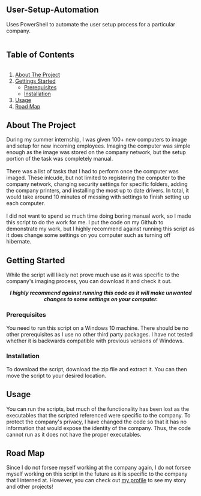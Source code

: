<!-- Project Title -->
<h2 align="left">User-Setup-Automation</h2>
<p align="left">Uses PowerShell to automate the user setup process for a particular company.</p>


<!-- Table of Contents -->
<h2 style="display: inline-block">Table of Contents</h2>
<ol> 
	<li>
		<a href="#about-the-project">About The Project</a>
	</li>
	<li><a href="#getting-started">Gettings Started</a>
		<ul>
			<li> <a href="#prerequisites">Prerequisites</a> </li>
			<li> <a href="#installation">Installation</a> </li>
		</ul>
	</li>
	<li><a href="#usage">Usage</a></li>	
	<li><a href="road-map">Road Map</a></li>			
</ol>		
	

## About The Project
During my summer internship, I was given 100+ new computers to image and setup for new incoming employees. Imaging the computer was simple enough as the image was stored on the company network, but the setup portion of the task was completely manual.
</br> </br>
There was a list of tasks that I had to perform once the computer was imaged. These inlcude, but not limited to registering the computer to the company network, changing security settings for specific folders, adding the company printers, and installing the most up to date drivers. In total, it would take around 10 minutes of messing with settings to finish setting up each computer. 
</br> </br>
I did not want to spend so much time doing boring manual work, so I made this script to do the work for me. I put the code on my Github to demonstrate my work, but I highly recommend against running this script as it does change some settings on you computer such as turning off hibernate.


## Getting Started
While the script will likely not prove much use as it was specific to the company's imaging process, you can download it and check it out. 
<p align="center"><B><i>I highly recommend against running this code as it will make unwanted changes to some settings on your computer.</B></i></p>

### Prerequisites
You need to run this script on a Windows 10 machine. There should be no other prerequisites as I use no other third party packages. I have not tested whether it is backwards compatible with previous versions of Windows.

### Installation
To download the script, download the zip file and extract it. You can then move the script to your desired location. 

## Usage
You can run the scripts, but much of the functionality has been lost as the executables that the scripted referenced were specific to the company. To protect the company's privacy, I have changed the code so that it has no information that would expose the identity of the company. Thus, the code cannot run as it does not have the proper executables.

## Road Map
Since I do not forsee myself working at the company again, I do not forsee myself working on this script in the future as it is specific to the company that I interned at. However, you can check out [my profile](https://github.com/dhuang99) to see my story and other projects!

